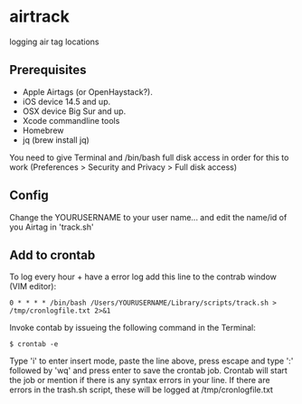 # airtrack
logging air tag locations

## Prerequisites
* Apple Airtags (or OpenHaystack?).
* iOS device 14.5 and up.
* OSX device Big Sur and up.
* Xcode commandline tools
* Homebrew
* jq (brew install jq)

You need to give Terminal and /bin/bash full disk access in order for this to work (Preferences > Security and Privacy > Full disk access)

## Config
Change the YOURUSERNAME to your user name... and edit the name/id of you Airtag in 'track.sh'

## Add to crontab
To log every hour + have a error log add this line to the contrab window (VIM editor):

```
0 * * * * /bin/bash /Users/YOURUSERNAME/Library/scripts/track.sh > /tmp/cronlogfile.txt 2>&1
```

Invoke contab by issueing the following command in the Terminal:

```
$ crontab -e
```

Type 'i' to enter insert mode, paste the line above, press escape and type ':' followed by 'wq' and press enter to save the crontab job. Crontab will start the job or mention if there is any syntax errors in your line. If there are errors in the trash.sh script, these will be logged at /tmp/cronlogfile.txt
